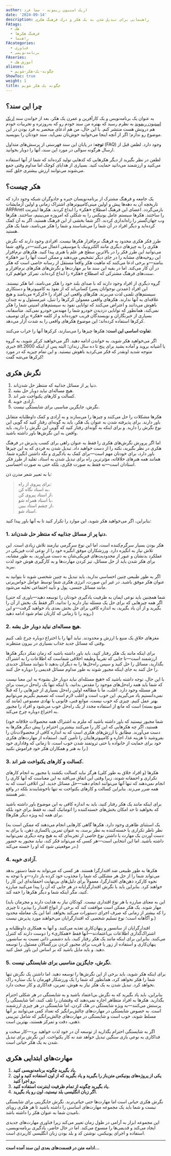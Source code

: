 ```yaml
---
author: اریک استیون ریموند - مضا فرد
date: '2024-09-14'
description: راهنمایی برای تبدیل شدن به یک هکر و درک فرهنگ هکری
FAtags:
  - هک
  - فرهنگ هکرها
  - راهنما
FAcategories:
  - فناوری
  - برنامه‌نویسی
FAseries:
  - آموزش هک
aliases:
  - چگونه-یک-هکر-شویم
ShowToc: true
weight: 1
title: چگونه یک هکر شویم
---
```


## چرا این سند؟

به عنوان یک برنامه‌نویس و یک کارآفرین و عمرن یک هکر، بعد از خواندن سند [اریک استیون ریموند](http://www.catb.org/~esr/faqs/hacker-howto.html) به نظرم رسید که بهتره من سند خودم رو که به‌روزتره و تجربیات خودم هم درونش هست منتشر کنم. با این حال، من هم ادعای منحصر به فرد بودن در این موضوع رو ندارم؛ اگر از آنچه اینجا می‌خوانید خوش‌تان نمی‌آید، سند خودتان را بنویسید.

**توجه:** در پایان این سند فهرستی از پرسش‌های متداول (FAQ) وجود دارد. لطفن قبل از ارسال هرگونه سوالی در مورد این سند، آنها را دوبار بخوانید.

لطفن  در نظر بگیرید از دیگر هکر‌هایی که کدهایی تولید کرده‌اند که شما از آنها استفاده می‌کنید و ارزشمند می‌دانید حمایت کنید. بسیاری از هدایای کوچک اما مداوم وقتی جمع می‌شوند می‌توانند ارزش بیشتری خلق کنند.

## هکر چیست؟

یک جامعه و فرهنگ مشترک از برنامه‌نویسان خبره و جادوگران شبکه وجود دارد که تاریخچه آن به دهه‌ها پیش و اولین مینی‌کامپیوترهای اشتراک زمانی و اولین آزمایشات ARPAnet بازمی‌گردد. اعضای این فرهنگ اصطلاح «هکر» را ابداع کردند. هکرها اینترنت را ساختند. هکرها سیستم عامل یونیکس را به شکلی که امروزه می‌بینیم، ساختند. هکرها وب جهان‌گستر را راه‌اندازی کردند. اگر شما بخشی از این فرهنگ هستید، اگر به آن کمک کرده‌اید و دیگر افراد در آن شما را می‌شناسند و شما را هکر می‌نامند، شما یک هکر هستید.

طرز فکر هکری محدود به فرهنگ نرم‌افزار هکرها نیست. افرادی وجود دارند که نگرش هکری را به چیزهای دیگری مانند الکترونیک یا موسیقی اعمال می‌کنند—در واقع، شما می‌توانید این طرز فکر را در بالاترین سطح هر علم یا هنری پیدا کنید. هکرهای نرم‌افزار این روحیه‌های مشابه را در جای دیگر تشخیص می‌دهند و ممکن است آنها را نیز «هکر» بنامند—و برخی ادعا می‌کنند که ماهیت هکر واقعاً مستقل از رسانه خاصی است که هکر در آن کار می‌کند. اما در بقیه این سند ما بر مهارت‌ها و نگرش‌های هکرهای نرم‌افزار و سنت‌های فرهنگ مشترکی که اصطلاح «هکر» را ابداع کرده‌اند، تمرکز خواهیم کرد.

گروه دیگری از افراد وجود دارند که با صدای بلند خود را هکر می‌نامند، اما هکر نیستند. این افراد (عمدتن نوجوانان پسر) کسانی‌اند که از نفوذ به کامپیوترها و دستکاری سیستم‌های تلفنی لذت می‌برند. هکرهای واقعی این افراد را «کرکر» می‌نامند و هیچ علاقه‌ای به آنها ندارند. هکرهای واقعی معمولن کرکرها را تنبل، غیرمسئول و نه چندان باهوش می‌دانند و اعتراض می‌کنند که توانایی نفوذ به سیستم‌های امنیتی شما را هکر نمی‌کند، همانطور که توانایی دزدیدن خودرو شما را مهندس خودرو نمی‌کند. متأسفانه، بسیاری از خبرنگاران و نویسندگان فریب خورده‌اند و از کلمه «هکر» برای توصیف کرکرها استفاده کرده‌اند؛ این موضوع هکرهای واقعی را به شدت آزار می‌دهد.

**تفاوت اساسی این است:** هکرها چیزها را می‌سازند، کرکرها آنها را خراب می‌کنند.

اگر می‌خواهید هکر شوید، به خواندن ادامه دهید. اگر می‌خواهید کرکر شوید، به گروه خبری alt.2600 یا آشیانه بروید و آماده بشید برای پنج تا ده سال زندان؛ البته پس از اینکه متوجه شدید اونقدر که فکر می‌کردید باهوش نیستید. و این تمام چیزیه که  در مورد کرکرها می‌شه گفت!

## نگرش هکری

1. دنیا پر از مسائل جذابیه که منتظر حل شدن‌اند.
2. هیچ مساله‌ای نباید دوبار حل بشه.
3. کسالت و کارهای یکنواخت شر اند.
4. آزادی خوبه.
5. نگرش، جایگزین مناسبی برای شایستگی نیست.

هکرها مشکلات را حل می‌کنند و چیزها را می‌سازند و به آزادی و کمک داوطلبانه متقابل باور دارند. برای پذیرفته شدن به عنوان یک هکر، باید به گونه‌ای رفتار کنید که گویی این نوع نگرش را دارید. و برای اینکه به گونه‌ای رفتار کنید که گویی این نگرش را دارید، باید واقعن به این نگرش‌ها باور داشته باشید.

اما اگر پرورش نگرش‌های هکری را فقط به عنوان راهی برای کسب پذیرش در فرهنگ هکری در نظر بگیرید، نکته را از دست خواهید داد. تبدیل شدن به فردی که به این چیزها باور دارد، برای خودتان مهم است—برای کمک به یادگیری و نگه داشتن انگیزه شما. همانند همه هنرهای خلاقانه، مؤثرترین راه برای تبدیل شدن به استاد، تقلید از طرز فکر استادان است—نه فقط به صورت فکری، بلکه حتی به صورت احساسی.

یا به تعبیر شعر مدرن ذن:

> برای پیروی از راه:\
> به استاد نگاه کن،\
> از استاد پیروی کن،\
> با استاد همراه شو،\
> از چشم استاد ببین،\
> استاد شو.

بنابراین، اگر می‌خواهید هکر شوید، این موارد را تکرار کنید تا به آنها باور پیدا کنید:

### 1. دنیا پر از مسائل جذابیه که منتظر حل شدن‌اند.

هکر بودن بسیار سرگرم‌کننده است، اما این نوع سرگرمی نیازمند تلاش زیادی است. این تلاش نیاز به انگیزه دارد. ورزشکاران موفق انگیزه خود را از نوعی لذت فیزیکی در عملکرد بدنشان و عبور از محدودیت‌های فیزیکی‌شان به دست می‌آورند. به طور مشابه، برای هکر شدن باید از حل مسائل، تیز کردن مهارت‌ها و به کارگیری هوش خود لذت ببرید.

اگر به طور طبیعی چنین احساسی ندارید، باید تبدیل به چنین شخصی شوید تا بتوانید به عنوان هکر موفق باشید. در غیر این صورت، انرژی هکری شما توسط عوامل حواس‌پرتی مانند مسائل جنسی، پول و تأیید اجتماعی تخلیه می‌شود.

(شما همچنین باید نوعی ایمان به ظرفیت یادگیری خودتان را توسعه دهید—باوری که حتی اگر همه چیزهایی که برای حل یک مسئله نیاز دارید را ندانید، اگر فقط یک بخش از آن را بگیرید و از آن یاد بگیرید، به اندازه کافی برای حل بخش بعدی یاد خواهید گرفت—و این روند را تا زمانی که کارتان تمام شود ادامه دهید.)

### 2. هیچ مساله‌ای نباید دوبار حل بشه.

مغزهای خلاق یک منبع با ارزش و محدودند. نباید آنها را با اختراع دوباره چرخ تلف کنیم وقتی که مسائل جدید جذاب بسیاری در بیرون منتظرند.

برای اینکه مانند یک هکر رفتار کنید، باید باور داشته باشید که زمان تفکر دیگر هکرها ارزشمند است—تا جایی که تقریباً وظیفه اخلاقی شماست که اطلاعات را به اشتراک بگذارید، مسائل را حل کنید و سپس راه‌حل‌ها را به دیگران بدهید تا بتوانند مسائل جدیدی را حل کنند به جای اینکه مجبور شوند به طور مداوم مسائل قدیمی را دوباره حل کنند.

با این حال، توجه داشته باشید که «هیچ مسئله‌ای نباید دوبار حل بشود» به این معنا نیست که شما باید همه راه‌حل‌های موجود را مقدس بدانید، یا اینکه تنها یک راه‌حل درست برای هر مسئله وجود دارد. اغلب، ما با مطالعه اولین راه‌حل بسیاری از چیزهایی را که قبلاً نمی‌دانستیم یاد می‌گیریم. این خوب است و اغلب لازم است که تصمیم بگیریم می‌توانیم بهتر عمل کنیم. چیزی که خوب نیست، موانع فنی، قانونی یا نهادی مصنوعی (مانند کد منبع بسته) است که مانع از استفاده مجدد از یک راه‌حل خوب می‌شود و افراد را مجبور به اختراع دوباره چرخ می‌کند.

(شما مجبور نیستید که باور داشته باشید که ملزم به اشتراک همه محصولات خلاقانه خود هستید، اگر چه هکر‌هایی که این کار را می‌کنند بیشترین احترام را پیش دیگر هکرها به دست می‌آورند. مطابق با ارزش‌های هکری است که به اندازه کافی از محصولات‌تان را بفروشید تا هزینه غذا، اجاره و کامپیوترهایتان را تأمین کنید. استفاده از مهارت‌های هکری خود برای حمایت از خانواده یا حتی ثروتمند شدن خوب است، تا زمانی که وفاداری خود را به هنر و همکاران هکر خود فراموش نکنید.)

### 3. کسالت و کارهای یکنواخت شر اند.

هکرها (و افراد خلاق به طور کلی) هرگز نباید کسالت بکشند یا مجبور به انجام کارهای تکراری و احمقانه شوند، زیرا وقتی این اتفاق می‌افتد به این معناست که آنها کاری را انجام نمی‌دهند که تنها آنها می‌توانند انجام دهند—حل مسائل جدید. این اتلافی است که به همه ضرر می‌زند. بنابراین کسالت و کارهای یکنواخت نه تنها ناخوشایندند بلکه در واقع شر هستند.

برای اینکه مانند یک هکر رفتار کنید، باید به اندازه کافی به این موضوع باور داشته باشید که بخواهید تا حد امکان بخش‌های خسته‌کننده را اتوماتیک کنید، نه فقط برای خود بلکه برای همه (به ویژه دیگر هکرها).

(یک استثنای ظاهری وجود دارد. هکرها گاهی کارهایی انجام می‌دهند که ممکن است به نظر ناظر تکراری یا خسته‌کننده به نظر برسد، به عنوان تمرین پاکسازی ذهن، یا برای به دست آوردن یک مهارت یا داشتن نوع خاصی از تجربه‌ای که به هیچ وجه دیگری نمی‌توانید داشته باشید. اما این انتخابی است—هر کسی که می‌تواند فکر کند، نباید مجبور به حضور در موقعیتی شود که او را خسته می‌کند.)

### 4. آزادی خوبه.

هکرها به طور طبیعی ضد اقتدارگرا هستند. هر کسی که می‌تواند به شما دستور بدهد می‌تواند شما را از حل هر مشکلی که شما را مجذوب خود کرده باز دارد—و با توجه به نحوه کارکرد ذهن‌های اقتدارگرا، معمولاً برای دلیل‌های بی‌نهایت احمقانه‌ای این کار را خواهند کرد. بنابراین باید با نگرش اقتدارگرایانه در هر جایی که آن را پیدا می‌کنید مبارزه کنید، مگر اینکه شما و دیگر هکرها را خفه کند.

(این به معنای مبارزه با هر نوع اقتداری نیست. کودکان نیاز به هدایت دارند و مجرمان باید مهار شوند. یک هکر ممکن است موافقت کند که برخی از انواع اقتدار را بپذیرد تا چیزی را که بیشتر از زمانی که صرف اجرای دستورات می‌کند بخواهد. اما این یک معامله محدود و آگاهانه است؛ نوع تسلیم شخصی که اقتدارگرایان می‌خواهند مورد پذیرش نیست.)

اقتدارگرایان از سانسور و پنهان‌کاری تغذیه می‌کنند. و آنها به همکاری داوطلبانه و اشتراک‌گذاری اطلاعات بی‌اعتمادند—آنها فقط «همکاری» را دوست دارند که کنترل می‌کنند. بنابراین برای اینکه مانند یک هکر رفتار کنید، باید دشمنی ذاتی نسبت به سانسور، پنهان‌کاری و استفاده از زور یا فریب برای مجبور کردن بزرگسالان مسئول را توسعه دهید. و باید مایل باشید که بر اساس این باور عمل کنید.

### 5. نگرش، جایگزین مناسبی برای شایستگی نیست.

برای اینکه هکر شوید، باید برخی از این نگرش‌ها را توسعه دهید. اما داشتن یک نگرش تنها شما را هکر نخواهد کرد، همانطور که شما را یک ورزشکار قهرمان یا یک ستاره راک نخواهد کرد. تبدیل شدن به یک هکر نیاز به هوش، تمرین، فداکاری و کار سخت دارد.

بنابراین، باید یاد بگیرید که به نگرش بی‌اعتماد باشید و به شایستگی در هر شکلی احترام بگذارید. هکرها به افراد متظاهر اجازه نمی‌دهند که وقتشان را تلف کنند، اما شایستگی را پرستش می‌کنند—به ویژه شایستگی در هک کردن، اما شایستگی در هر چیزی ارزشمند است. به خصوص شایستگی در مهارت‌های چالش‌برانگیز که تعداد کمی می‌توانند بر آنها مسلط شوند، خوب است و شایستگی در مهارت‌های چالش‌برانگیز که شامل تیزبینی ذهنی، دقت و تمرکز هستند، بهترین است.

اگر به شایستگی احترام بگذارید از توسعه آن در خود لذت خواهید برد—کار سخت و فداکاری به نوعی بازی سنگین تبدیل خواهد شد نه کار یکنواخت. این نگرش برای تبدیل شدن به یک هکر حیاتی است.

## مهارت‌های ابتدایی هکری

1. **یاد بگیرید چگونه برنامه‌نویسی کنید.**
2. **یکی از پروژه‌های یونیکس متن‌باز را بگیرید و یاد بگیرید که از اون استفاده کنید و اون رو اجرا کنید.**
3. **یاد بگیرید چگونه از تمام ظرفیت اینترنت استفاده کنید.**
4. **اگر زبان انگلیسی بلد نیستید، اون رو یاد بگیرید.**

نگرش هکری حیاتی است اما مهارت‌ها حتی حیاتی‌ترند. نگرش جایگزینی برای شایستگی نیست و شما باید یک مجموعه مهارت‌های اساسی را داشته باشید تا هر هکری رویای نامیدن شما به عنوان هکر را داشته باشد.

این مجموعه ابزار به آرامی در طول زمان تغییر می‌کند زیرا فناوری مهارت‌های جدیدی ایجاد می‌کند و قدیمی‌ها را منسوخ می‌کند. اما در حال حاضر، یادگیری برنامه‌نویسی، استفاده و اجرای یونیکس، نوشتن کد و بلد بودن زبان انگلیسی کاربردی است.

***

**ادامه متن در قسمت‌های بعدی این سند آمده است...**
